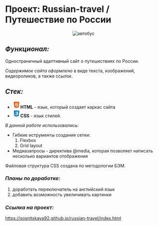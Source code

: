 # Проект: Russian-travel / Путешествие по России
<div align="center">
<img src="https://media.giphy.com/media/KzVF9vquT3VyiblSPQ/giphy.gif" alt="автобус" height="200" width="200">
</div>

## ***Функционал:***
Одностраничный адаптивный сайт о путешествиях по России.

*Содержимое сайта оформлено* в виде текста, изображений, видеороликов, а также ссылок.

## ***Стек:***
* <img src="./images/html.svg" height="25" alt="html">**HTML** - язык, который создает каркас сайта
* <img src="./images/css.svg" height="25" alt="css">**CSS** - язык стилей. 

*В данной работе использовались:*
* Гибкие иструменты создания сетки:
  1. Flexbox
  2. Grid layout
* Медиазапросы - директива @media, которая позволяет написать несколько вариантов отображения

Файловая структура CSS создана по методологии БЭМ. 

### ***Планы по доработке:*** 
1. доработать переключатель на английский язык
2. добавить возможность увеличивать картинки 

### ***Ссылка на проект:*** 
https://sosnitskaya92.github.io/russian-travel/index.html


